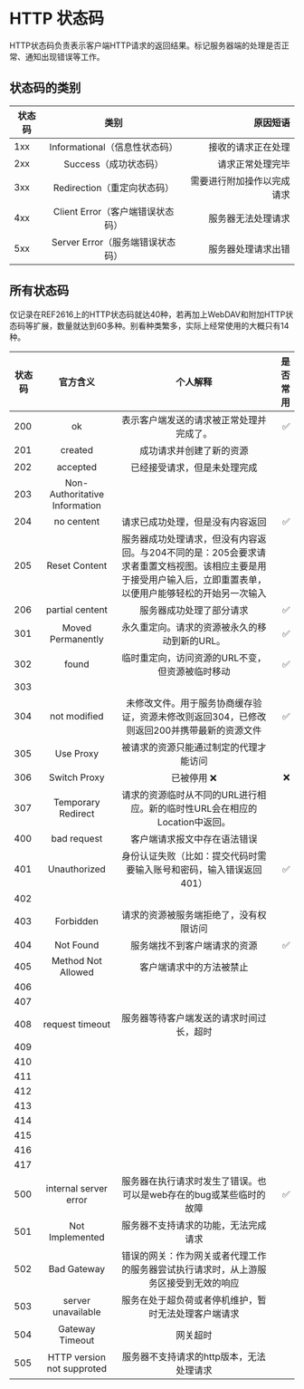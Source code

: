 # HTTP 状态码

HTTP状态码负责表示客户端HTTP请求的返回结果。标记服务器端的处理是否正常、通知出现错误等工作。

## 状态码的类别

| 状态码     |类别                           | 原因短语   |
| ---------------------------- |:-------------:| -----:|
| 1xx       | Informational（信息性状态码）   | 接收的请求正在处理       |
| 2xx       | Success（成功状态码）           | 请求正常处理完毕         |
| 3xx       | Redirection（重定向状态码）     | 需要进行附加操作以完成请求 |
| 4xx       | Client Error（客户端错误状态码） | 服务器无法处理请求       |
| 5xx       |  Server Error（服务端错误状态码）| 服务器处理请求出错       |


## 所有状态码

仅记录在REF2616上的HTTP状态码就达40种，若再加上WebDAV和附加HTTP状态码等扩展，数量就达到60多种。别看种类繁多，实际上经常使用的大概只有14种。

|状态码          |    官方含义        | 个人解释               |  是否常用   |
| ----------------------------  |:-------------:|:-------------:| -----:|
| 200           | ok            | 表示客户端发送的请求被正常处理并完成了。    |  :white_check_mark: |
| 201           | created       | 成功请求并创建了新的资源                 ||
| 202           | accepted      | 已经接受请求，但是未处理完成   ||
| 203           | Non-Authoritative Information |||
| 204           | no centent | 请求已成功处理，但是没有内容返回| :white_check_mark: |
| 205           | Reset Content | 服务器成功处理请求，但没有内容返回。与204不同的是：205会要求请求者重置文档视图。该相应主要是用于接受用户输入后，立即重置表单，以便用户能够轻松的开始另一次输入 ||
| 206           | partial centent | 服务器成功处理了部分请求| :white_check_mark: |
| 301           | Moved Permanently | 永久重定向。请求的资源被永久的移动到新的URL。 | :white_check_mark: |
| 302           | found | 临时重定向，访问资源的URL不变，但资源被临时移动 | :white_check_mark: |
| 303           | |||
| 304           | not modified | 未修改文件。用于服务协商缓存验证，资源未修改则返回304，已修改则返回200并携带最新的资源文件 | :white_check_mark: |
| 305           | Use Proxy | 被请求的资源只能通过制定的代理才能访问 ||
| 306           | Switch Proxy | 已被停用 :x: | :x: |
| 307           | Temporary Redirect | 请求的资源临时从不同的URL进行相应。新的临时性URL会在相应的Location中返回。||
| 400           | bad request | 客户端请求报文中存在语法错误 ||
| 401           | Unauthorized | 身份认证失败（比如：提交代码时需要输入账号和密码，输入错误返回401）| :white_check_mark: |
| 402           ||||
| 403           | Forbidden | 请求的资源被服务端拒绝了，没有权限访问 | |
| 404           | Not Found	| 服务端找不到客户端请求的资源 | :white_check_mark: |
| 405           | Method Not Allowed | 客户端请求中的方法被禁止 ||
| 406           ||||
| 407           ||||
| 408           | request timeout | 服务器等待客户端发送的请求时间过长，超时 ||
| 409           ||||
| 410           ||||
| 411           ||||
| 412           ||||
| 413           ||||
| 414           ||||
| 415           ||||
| 416           ||||
| 417           ||||
| 500           | internal server error | 服务器在执行请求时发生了错误。也可以是web存在的bug或某些临时的故障| :white_check_mark: |
| 501           | Not Implemented |服务器不支持请求的功能，无法完成请求 ||
| 502           | Bad Gateway | 错误的网关：作为网关或者代理工作的服务器尝试执行请求时，从上游服务区接受到无效的响应||
| 503           | server unavailable | 服务在处于超负荷或者停机维护，暂时无法处理客户端请求 ||
| 504           | Gateway Timeout | 网关超时 ||
| 505           | HTTP version not  supproted | 服务器不支持请求的http版本，无法处理请求 ||